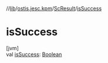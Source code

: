 //[lib](../../../index.md)/[ostis.jesc.kpm](../index.md)/[ScResult](index.md)/[isSuccess](is-success.md)

# isSuccess

[jvm]\
val [isSuccess](is-success.md): [Boolean](https://kotlinlang.org/api/latest/jvm/stdlib/kotlin/-boolean/index.html)
